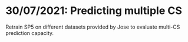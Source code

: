 # 30/07/2021: Predicting multiple CS

Retrain SP5 on different datasets provided by Jose to evaluate multi-CS prediction capacity.